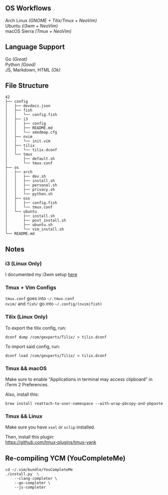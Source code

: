 ## OS Workflows
Arch Linux *(GNOME + Tilix/Tmux + NeoVim)*  
Ubuntu *(i3wm + NeoVim)*  
macOS Sierra *(Tmux + NeoVim)*  

## Language Support
Go *(Great)*  
Python *(Good)*  
JS, Markdown, HTML *(Ok)*  

## File Structure
```
42
├── config
│   ├── devdocs.json
│   ├── fish
│   │   └── config.fish
│   ├── i3
│   │   ├── config
│   │   ├── README.md
│   │   └── xmodmap.cfg
│   ├── nvim
│   │   └── init.vim
│   ├── tilix
│   │   └── tilix.dconf
│   └── tmux
│       ├── default.sh
│       └── tmux.conf
├── os
│   ├── arch
│   │   ├── dev.sh
│   │   ├── install.sh
│   │   ├── personal.sh
│   │   ├── privacy.sh
│   │   └── python.sh
│   ├── osx
│   │   ├── config.fish
│   │   └── tmux.conf
│   └── ubuntu
│       ├── install.sh
│       ├── post_install.sh
│       ├── ubuntu.sh
│       └── vim_install.sh
└── README.md
```

## Notes

### i3 (Linux Only)
I documented my i3wm setup [here](https://github.com/Netherdrake/Dotfiles/tree/master/config/i3)

### Tmux + Vim Configs
`tmux.conf` goes into `~/.tmux.conf`  
`nvim/` and `fish/` go into `~/.config/(nvim|fish)`

### Tilix (Linux Only)
To export the tilix config, run:
```
dconf dump /com/gexperts/Tilix/ > tilix.dconf
```

To import said config, run:
```
dconf load /com/gexperts/Tilix/ < tilix.dconf
```

### Tmux && macOS
Make sure to enable "Applications in terminal may access clipboard"
in iTerm 2 Preferences.

Also, install this:
```
brew install reattach-to-user-namespace --with-wrap-pbcopy-and-pbpaste
```

### Tmux && Linux
Make sure you have `xsel` or `xclip` installed.

Then, install this plugin:  
https://github.com/tmux-plugins/tmux-yank

## Re-compiling YCM (YouCompleteMe)
```
cd ~/.vim/bundle/YouCompleteMe
./install.py  \
    --clang-completer \
    --go-completer \
    --js-completer
```
